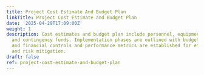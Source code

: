 ```yaml
---
title: Project Cost Estimate And Budget Plan
linkTitle: Project Cost Estimate and Budget Plan
date: '2025-04-29T17:09:00Z'
weight: 1
description: Cost estimates and budget plan include personnel, equipment, technology,
  and contingency funds. Implementation phases are outlined with budget allocations,
  and financial controls and performance metrics are established for effective management
  and risk mitigation.
draft: false
ref: project-cost-estimate-and-budget-plan
---
```


